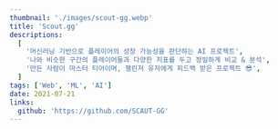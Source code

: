 ```yaml
---
thumbnail: './images/scout-gg.webp'
title: 'Scout.gg'
descriptions:
  [
    '머신러닝 기반으로 플레이어의 성장 가능성을 판단하는 AI 프로젝트',
    '나와 비슷한 구간의 플레이어들과 다양한 지표를 두고 정밀하게 비교 & 분석',
    '만든 사람이 마스터 티어이며, 챌린저 유저에게 피드백 받은 프로젝트 😎',
  ]
tags: ['Web', 'ML', 'AI']
date: 2021-07-21
links:
  github: 'https://github.com/SCAUT-GG'
---
```

